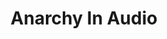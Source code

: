 ---
title: Anarchy In Audio
description: A project that aims simplify the task of tracking down audiobooks for anarchist content by creating a single searchable repository of links to audiobooks, as well as expand the number of available audiobooks through the use of machine learning based text-to-speech software.
url: https://anarchyinaudio.github.io/
image:
    # url: 'https://docs.astro.build/assets/full-logo-light.png'
    # alt: 'The full Astro logo.'
tags: ['anarchism', 'audiobook', 'history']
listedDate: 2023-11-07
published: true
---